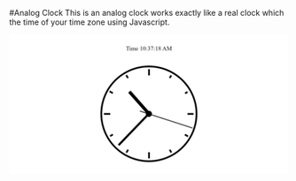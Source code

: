#Analog Clock
This is an analog clock works exactly like a real clock which the time of your time zone using Javascript.

<img src="screencapture-kum3445-github-io-AnalogClock-2022-08-04-10_37_18.png">
